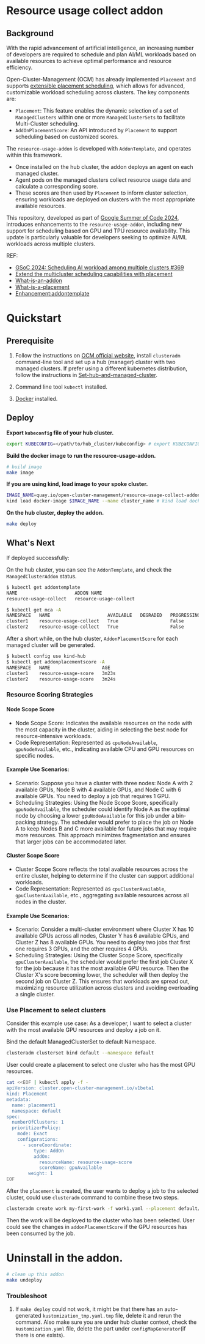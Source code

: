 
# Resource usage collect addon

## Background

With the rapid advancement of artificial intelligence, an increasing number of developers are required to schedule and plan AI/ML workloads based on available resources to achieve optimal performance and resource efficiency.


Open-Cluster-Management (OCM) has already implemented `Placement` and supports [extensible placement scheduling](https://github.com/open-cluster-management-io/enhancements/blob/main/enhancements/sig-architecture/32-extensiblescheduling/32-extensiblescheduling.md), which allows for advanced, customizable workload scheduling across clusters. The key components are:

- `Placement`: This feature enables the dynamic selection of a set of `ManagedClusters` within one or more `ManagedClusterSets` to facilitate Multi-Cluster scheduling.
- `AddOnPlacementScore`: An API introduced by `Placement` to support scheduling based on customized scores.

The `resource-usage-addon` is developed with `AddonTemplate`, and operates within this framework.
- Once installed on the hub cluster, the addon deploys an agent on each managed cluster.
- Agent pods on the managed clusters collect resource usage data and calculate a corresponding score.
- These scores are then used by `Placement` to inform cluster selection, ensuring workloads are deployed on clusters with the most appropriate available resources.

This repository, developed as part of [Google Summer of Code 2024](https://github.com/open-cluster-management-io/ocm/issues/369), introduces enhancements to the `resource-usage-addon`, including new support for scheduling based on GPU and TPU resource availability.
This update is particularly valuable for developers seeking to optimize AI/ML workloads across multiple clusters.


REF:
- [GSoC 2024: Scheduling AI workload among multiple clusters #369](https://github.com/open-cluster-management-io/ocm/issues/369)
- [Extend the multicluster scheduling capabilities with placement](https://open-cluster-management.io/scenarios/extend-multicluster-scheduling-capabilities/)
- [What-is-an-addon](https://open-cluster-management.io/concepts/addon/#what-is-an-add-on)
- [What-is-a-placement](https://open-cluster-management.io/concepts/placement/#select-clusters-in-managedclusterset)
- [Enhancement:addontemplate](https://github.com/open-cluster-management-io/enhancements/tree/main/enhancements/sig-architecture/82-addon-template)

# Quickstart
## Prerequisite
1. Follow the instructions on [OCM official website](https://open-cluster-management.io/getting-started/quick-start/), install `clusteradm` command-line tool and set up a hub (manager) cluster with two managed clusters.
   If prefer using a different kubernetes distribution, follow the instructions in [Set-hub-and-managed-cluster](https://open-cluster-management.io/getting-started/quick-start/#setup-hub-and-managed-cluster).

2. Command line tool `kubectl`  installed.

3. [Docker](https://www.docker.com/) installed.

## Deploy

**Export `kubeconfig` file of your hub cluster.**

```bash
export KUBECONFIG=</path/to/hub_cluster/kubeconfig> # export KUBECONFIG=~/.kube/config
```

**Build the docker image to run the resource-usage-addon.**

```bash
# build image
make image
```

**If you are using kind, load image to your spoke cluster.**

```bash
IMAGE_NAME=quay.io/open-cluster-management/resource-usage-collect-addon:latest
kind load docker-image $IMAGE_NAME --name cluster_name # kind load docker-image  $IMAGE_NAME --name cluster1
```

**On the hub cluster, deploy the addon.**

```bash
make deploy
```

## What's Next

If deployed successfully:

On the hub cluster, you can see the `AddonTemplate`, and check the `ManagedClusterAddon` status.
```bash
$ kubectl get addontemplate
NAME                     ADDON NAME
resource-usage-collect   resource-usage-collect

$ kubectl get mca -A
NAMESPACE   NAME                     AVAILABLE   DEGRADED   PROGRESSING
cluster1    resource-usage-collect   True                   False
cluster2    resource-usage-collect   True                   False
```

After a short while, on the hub cluster, `AddonPlacementScore` for each managed cluster will be generated.
```bash
$ kubectl config use kind-hub
$ kubectl get addonplacementscore -A
NAMESPACE   NAME                   AGE
cluster1    resource-usage-score   3m23s
cluster2    resource-usage-score   3m24s
```
### Resource Scoring Strategies

#### Node Scope Score
- Node Scope Score: Indicates the available resources on the node with the most capacity in the cluster, aiding in selecting the best node for resource-intensive workloads.
- Code Representation: Represented as `cpuNodeAvailable`, `gpuNodeAvailable`, etc., indicating available CPU and GPU resources on specific nodes.

#### Example Use Scenarios:
- Scenario: Suppose you have a cluster with three nodes: Node A with 2 available GPUs, Node B with 4 available GPUs, and Node C with 6 available GPUs. You need to deploy a job that requires 1 GPU.
- Scheduling Strategies: Using the Node Scope Score, specifically `gpuNodeAvailable`, the scheduler could identify Node A as the optimal node by choosing a lower `gpuNodeAvailable` for this job under a bin-packing strategy. The scheduler would prefer to place the job on Node A to keep Nodes B and C more available for future jobs that may require more resources. This approach minimizes fragmentation and ensures that larger jobs can be accommodated later.

#### Cluster Scope Score
- Cluster Scope Score reflects the total available resources across the entire cluster, helping to determine if the cluster can support additional workloads.
- Code Representation: Represented as `cpuClusterAvailable`, `gpuClusterAvailable`, etc., aggregating available resources across all nodes in the cluster.

#### Example Use Scenarios:
- Scenario: Consider a multi-cluster environment where Cluster X has 10 available GPUs across all nodes, Cluster Y has 6 available GPUs, and Cluster Z has 8 available GPUs. You need to deploy two jobs that first one requires 3 GPUs, and the other requires 4 GPUs.
- Scheduling Strategies: Using the Cluster Scope Score, specifically `gpuClusterAvailable`, the scheduler would prefer the first job Cluster X for the job because it has the most available GPU resource. Then the Cluster X's score becoming lower, the scheduler will then deploy the second job on Cluster Z. This ensures that workloads are spread out, maximizing resource utilization across clusters and avoiding overloading a single cluster.

### Use Placement to select clusters
Consider this example use case: As a developer, I want to select a cluster with the most available GPU resources and deploy a job on it.

Bind the default ManagedClusterSet to default Namespace.
```bash
clusteradm clusterset bind default --namespace default
```
User could create a placement to select one cluster who has the most GPU resources.
```bash
cat <<EOF | kubectl apply -f -
apiVersion: cluster.open-cluster-management.io/v1beta1
kind: Placement
metadata:
  name: placement1
  namespace: default
spec:
  numberOfClusters: 1
  prioritizerPolicy:
    mode: Exact
    configurations:
      - scoreCoordinate:
          type: AddOn
          addOn:
            resourceName: resource-usage-score
            scoreName: gpuAvailable
        weight: 1
EOF
```
After the `placement` is created, the user wants to deploy a job to the selected cluster, could use `clusteradm` command to combine these two steps.
```bash
clusteradm create work my-first-work -f work1.yaml --placement default/placement1
````
Then the work will be deployed to the cluster who has been selected. User could see the changes in `addonPlacementScore` if the GPU resources has been consumed by the job.

# Uninstall in the addon.

```bash
# clean up this addon
make undeploy
```

### Troubleshoot
1. If `make deploy` could not work, it might be that there has an auto-generated  `kustomization_tmp.yaml.tmp` file, delete it and rerun the command.
   Also make sure you are under hub cluster context, check the `kustomization.yaml` file, delete the part under `configMapGenerator`(if there is one exists).
